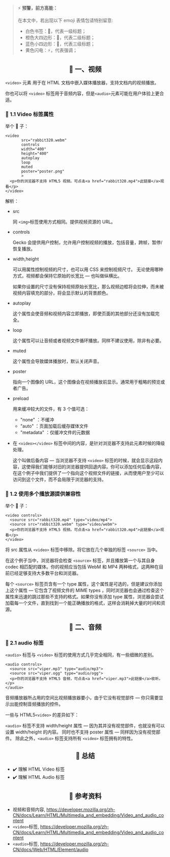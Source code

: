> ⚡️ **预警，前方高能：**
>
> 在本文中，若出现以下 emoji 表情包请特别留意:
>
> - 白色书签：🔖，代表一级标题；
> - 橙色大四边形：🔶，代表二级标题；
> - 蓝色小四边形：🔹，代表三级标题；
> - 黄色闪电：⚡️，代表强调；

## <center>🔖 一、视频</center>

`<video>` 元素 用于在 HTML 文档中嵌入媒体播放器，支持文档内的视频播放。

你也可以将 `<video>` 标签用于音频内容，但是`<audio>`元素可能在用户体验上更合适。

### 🔶 1.1 Video 标签属性

举个 🌰 子：

```
<video
       src="rabbit320.webm"
       controls
       width="400"
       height="400"
       autoplay
       loop
       muted
       poster="poster.png"
       >
  <p>你的浏览器不支持 HTML5 视频。可点击<a href="rabbit320.mp4">此链接</a>观看</p>
</video>
```

解析：

- src

  同 `<img>`标签使用方式相同。提供视频资源的 URL。

- controls

  Gecko 会提供用户控制，允许用户控制视频的播放，包括音量，跨帧，暂停/恢复播放。

- width,height

  可以用属性控制视频的尺寸，也可以用 CSS 来控制视频尺寸。 无论使用哪种方式，视频都会保持它原始的长宽比 — 也叫做纵横比。

  如果你设置的尺寸没有保持视频原始长宽比，那么视频边框将会拉伸，而未被视频内容填充的部分，将会显示默认的背景颜色。

- autoplay

  这个属性会使音频和视频内容立即播放，即使页面的其他部分还没有加载完全。

- loop

  这个属性可以让音频或者视频文件循环播放。同样不建议使用，除非有必要。

- muted

  这个属性会导致媒体播放时，默认关闭声音。

- poster

  指向一个图像的 URL，这个图像会在视频播放前显示。通常用于粗略的预览或者广告。

- preload

  用来缓冲较大的文件，有 3 个值可选：

  - "none" ：不缓冲
  - "auto" ：页面加载后缓存媒体文件
  - "metadata" ：仅缓冲文件的元数据

- 在 `<video></video>` 标签中间的内容，是针对浏览器不支持此元素时候的降级处理。

  这个叫做后备内容 — 当浏览器不支持 `<video>` 标签的时候，就会显示这段内容，这使得我们能够对旧的浏览器提供回退内容。你可以添加任何后备内容，在这个例子中我们提供了一个指向这个视频文件的链接，从而使用户至少可以访问到这个文件，而不会局限于浏览器的支持。

### 🔶 1.2 使用多个播放源提供兼容性

举个 🌰 子：

```
<video controls>
  <source src="rabbit320.mp4" type="video/mp4">
  <source src="rabbit320.webm" type="video/webm">
  <p>你的浏览器不支持 HTML5 视频。可点击<a href="rabbit320.mp4">此链接</a>观看</p>
</video>
```

将 src 属性从 `<video>` 标签中移除。将它放在几个单独的标签 `<source>` 当中。

在这个例子当中，浏览器将会检查 `<source>` 标签，并且播放第一个与其自身 codec 相匹配的媒体。你的视频应当包括 WebM 和 MP4 两种格式，这两种在目前已经足够支持大多数平台和浏览器。

每个 `<source>` 标签页含有一个 type 属性，这个属性是可选的，但是建议你添加上这个属性 — 它包含了视频文件的 MIME types ，同时浏览器也会通过检查这个属性来迅速的跳过那些不支持的格式。如果你没有添加 type 属性，浏览器会尝试加载每一个文件，直到找到一个能正确播放的格式，这样会消耗掉大量的时间和资源。

## <center>🔖 二、音频</center>

### 🔶 2.1 audio 标签

`<audio>` 标签与 `<video>` 标签的使用方式几乎完全相同，有一些细微的差别。

```
<audio controls>
  <source src="viper.mp3" type="audio/mp3">
  <source src="viper.ogg" type="audio/ogg">
  <p>你的浏览器不支持 HTML5 音频，可点击<a href="viper.mp3">此链接</a>收听。</p>
</audio>
```

音频播放器所占用的空间比视频播放器要小，由于它没有视觉部件 — 你只需要显示出能控制音频播放的控件。

一些与 HTML5`<video>` 的差异如下：

`<audio>` 标签不支持 width/height 属性 — 因为其并没有视觉部件，也就没有可以设置 width/height 的内容。
同时也不支持 poster 属性 — 同样因为没有视觉部件。
除此之外，`<audio>` 标签支持所有 `<video>` 标签拥有的特性。

## <center>🔖 总结</center>

- ✔️ 理解 HTML Video 标签
- ✔️ 理解 HTML Audio 标签

## <center>🔖 参考资料</center>

- 视频和音频内容,
  https://developer.mozilla.org/zh-CN/docs/Learn/HTML/Multimedia_and_embedding/Video_and_audio_content
- `<video>`标签,
  https://developer.mozilla.org/zh-CN/docs/Learn/HTML/Multimedia_and_embedding/Video_and_audio_content
- `<audio>`标签,
  https://developer.mozilla.org/zh-CN/docs/Web/HTML/Element/audio
